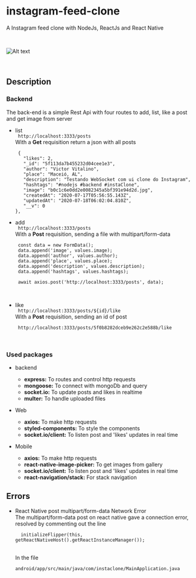 # instagram-feed-clone
A Instagram feed clone with NodeJs, ReactJs and React Native

<br />

![Alt text](/Clone-Instagram.gif?raw=true "Title")

<br />

## Description

  ### Backend
  The back-end is a simple Rest Api with four routes to add, list, like a post and get image from server
  
  - list <br />
  ```  http://localhost:3333/posts ``` <br />
      With a **Get** requisition return a json with all posts <br />
       ```
        {
          "likes": 2,
          "_id": "5f113da7b455232d04cee1e3",
          "author": "Victor Vitalino",
          "place": "Maceió, AL",
          "description": "Testando WebSocket com ui clone do Instagram",
          "hashtags": "#nodejs #backend #instaClone",
          "image": "b0c1c6e0dd2e0082345a5bf391e94d2d.jpg",
          "createdAt": "2020-07-17T05:56:55.143Z",
          "updatedAt": "2020-07-18T06:02:04.810Z",
          "__v": 0
       },
      ```
  - add <br />
  ```  http://localhost:3333/posts ``` <br />
      With a **Post** requisition, sending a file with multipart/form-data <br />
       ```
        const data = new FormData();
        data.append('image', values.image);
        data.append('author', values.author);
        data.append('place', values.place);
        data.append('description', values.description);
        data.append('hashtags', values.hashtags);

        await axios.post('http://localhost:3333/posts', data);
      ```
      <br />
      
  - like <br />
  ```  http://localhost:3333/posts/${id}/like ``` <br />
      With a **Post** requisition, sending an id of post  <br />
       ```
        http://localhost:3333/posts/5f0b8282dceb9e262c2e588b/like
      ```
      <br />
      


### Used packages

- backend
  - **express:** To routes and control http requests
  - **mongoose:** To connect with mongoDb and query
  - **socket.io:** To update posts and likes in realtime
  - **multer:** To handle uploaded files
  
- Web
  - **axios:** To make http requests
  - **styled-components:** To style the components
  - **socket.io/client:** To listen post and 'likes' updates  in real time
  
- Mobile
  - **axios:** To make http requests
  - **react-native-image-picker:** To get images from gallery
  - **socket.io/client:** To listen post and 'likes' updates  in real time
  - **react-navigation/stack:** For stack navigation


## Errors

- React Native post multipart/form-data Network Error <br />
    The multipart/form-data post on react native gave a connection error, resolved by commenting out the line <br />
  ```
    initializeFlipper(this, getReactNativeHost().getReactInstanceManager());
  
  ``` 
  <br />
  In the file <br /> 
  
   ```  
   android/app/src/main/java/com/instaclone/MainApplication.java  
   ``` 




